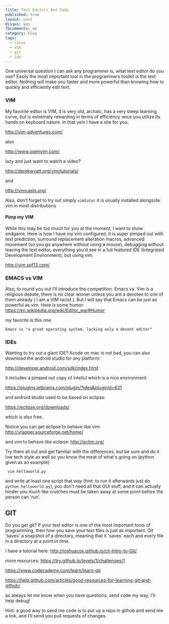 ```yaml
---
title: Text Editors And Code
published: true
layout: post
disqus: yes
fbcomments: no
category: blog
tags:
  - linux
  - vim
  - git
  - ide
---
```


One universal question I can ask any programmer is, what text editor do you use?
Easily the most important tool in the programmers toolkit is the text
editor.   Nothing will make you faster and more powerful than knowing
how to quickly and efficiently edit text.  


### VIM
My favorite editor is VIM, it is very old, archaic,
has a very steep learning curve, 
but is extremely rewarding in terms of efficiency once
you utilize its hands on keyboard nature.
In that vein I have a site for you:

<http://vim-adventures.com/>

also

<http://www.openvim.com/>

lazy and just want to watch a video?

<http://derekwyatt.org/vim/tutorials/>

and

<http://vimcasts.org/>

Also, don't forget to try out simply `vimtutor` it is usually installed alongside vim in most distributions

#### Pimp my VIM

While this may be too much for you at the moment, I want to show endgame.
Here is how I have my vim configured, it is super pimped out with text
prediction, surround replacement alteration macros, advanced movement
(so you go anywhere without using a mouse), debugging without leaving
the text editor, everything you'd see in a full featured IDE
(Integrated Development Environment), but using vim.

<http://vim.spf13.com/>

### EMACS vs VIM

 Also, to round you out I'll introduce the competition. Emacs vs. Vim
 is a religious debate, there is no clear winner unless you are a
 devotee to one of them already ( I am a VIM racist ).  But I will say
 that Emacs can be just as powerful as vim.  Here is some humor:
<https://en.wikipedia.org/wiki/Editor_war#Humor>

my favorite is this one

```
Emacs is "a great operating system, lacking only a decent editor"
```

### IDEs 

 Wanting to try out a giant IDE?  Xcode on mac is not bad, you can also
 download the android studio for any platform:

<http://developer.android.com/sdk/index.html>

 it includes a pimped out copy of IntelliJ which is a nice environment:

<https://plugins.jetbrains.com/plugin/?idea&pluginId=631>

 and android studio used to be based on eclipse:

<https://eclipse.org/downloads/>

which is also free.

Notice you can get eclipse to behave like vim:
<http://vrapper.sourceforge.net/home/>
 
and vim to behave like eclipse:
<http://eclim.org/>
 
 Try them all out
 and get familiar with the differences, but be sure and do it low tech
 style as well so you know the meat of what's going on (python given as an example)

```
 vim helloworld.py
```

 and write at least one script that way (hint: to run it afterwards just
 do `python helloworld.py`), you don't need all that GUI stuff, and it can
 actually hinder you much like crutches must be taken away at some
 point before the person can 'run'.

## GIT

Do you get git?  If your text editor is one of the most important
tools of programming, then how you save your text files is just as
important.  Git 'saves' a snapshot of a directory, meaning that it
'saves' each and every file in a directory at a point in time.

I have a tutorial here:
<http://joshuacox.github.io/cli-Intro-to-Git/>

more resources:
<https://try.github.io/levels/1/challenges/1>

<https://www.codecademy.com/learn/learn-git>

<https://help.github.com/articles/good-resources-for-learning-git-and-github/>

as always let me know when you have questions, send code my way, I'll
help debug!

Hint: a good way to send me code is to put up a repo in github and send me a link, and I'll send you pull requests of changes.
